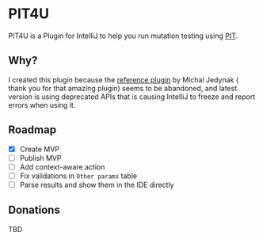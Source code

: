 # PIT4U

PIT4U is a Plugin for IntelliJ to help you run mutation testing using [PIT](http://pitest.org).

## Why?

I created this plugin because the [reference plugin](https://github.com/mjedynak/pit-idea-plugin) by Michal Jedynak (
thank you for that amazing plugin) seems to be abandoned, and latest version is using deprecated APIs that is causing
IntelliJ to freeze and report errors when using it.

## Roadmap

- [x] Create MVP
- [ ] Publish MVP
- [ ] Add context-aware action
- [ ] Fix validations in `Other params` table
- [ ] Parse results and show them in the IDE directly

## Donations

TBD